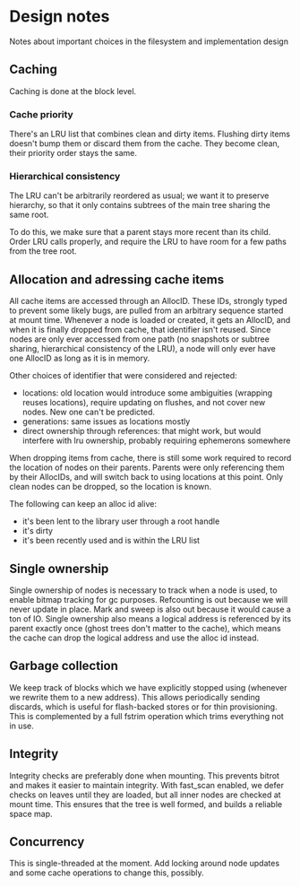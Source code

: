 # Design notes

Notes about important choices in the filesystem and implementation design

## Caching

Caching is done at the block level.

### Cache priority

There's an LRU list that combines clean and dirty items.
Flushing dirty items doesn't bump them or discard them from the cache.
They become clean, their priority order stays the same.

### Hierarchical consistency

The LRU can't be arbitrarily reordered as usual;
we want it to preserve hierarchy, so that it only contains
subtrees of the main tree sharing the same root.

To do this, we make sure that a parent stays more recent than its child.
Order LRU calls properly, and require the LRU to have room for a few
paths from the tree root.

## Allocation and adressing cache items

All cache items are accessed through an AllocID. These IDs, strongly
typed to prevent some likely bugs, are pulled from an arbitrary sequence
started at mount time. Whenever a node is loaded or created, it gets an
AllocID, and when it is finally dropped from cache, that identifier
isn't reused. Since nodes are only ever accessed from one path (no
snapshots or subtree sharing, hierarchical consistency of the LRU), a
node will only ever have one AllocID as long as it is in memory.

Other choices of identifier that were considered and rejected:
- locations: old location would introduce some ambiguities (wrapping
  reuses locations), require updating on flushes, and not cover new
  nodes.  New one can't be predicted.
- generations: same issues as locations mostly
- direct ownership through references: that might work, but
  would interfere with lru ownership, probably requiring ephemerons
  somewhere

When dropping items from cache, there is still some work required
to record the location of nodes on their parents.
Parents were only referencing them by their AllocIDs, and will
switch back to using locations at this point.  Only clean nodes
can be dropped, so the location is known.

The following can keep an alloc id alive:
- it's been lent to the library user through a root handle
- it's dirty
- it's been recently used and is within the LRU list

## Single ownership

Single ownership of nodes is necessary to track when a node is used,
to enable bitmap tracking for gc purposes.
Refcounting is out because we will never update in place.
Mark and sweep is also out because it would cause a ton of IO.
Single ownership also means a logical address is referenced by its parent
exactly once (ghost trees don't matter to the cache), which means the cache
can drop the logical address and use the alloc id instead.

## Garbage collection

We keep track of blocks which we have explicitly stopped using (whenever
we rewrite them to a new address).  This allows periodically sending
discards, which is useful for flash-backed stores or for thin
provisioning.
This is complemented by a full fstrim operation which trims everything
not in use.

## Integrity

Integrity checks are preferably done when mounting.  This prevents
bitrot and makes it easier to maintain integrity.  With fast_scan
enabled, we defer checks on leaves until they are loaded, but all inner
nodes are checked at mount time.  This ensures that the tree is well
formed, and builds a reliable space map.

## Concurrency

This is single-threaded at the moment.
Add locking around node updates and some cache operations to change this, possibly.
